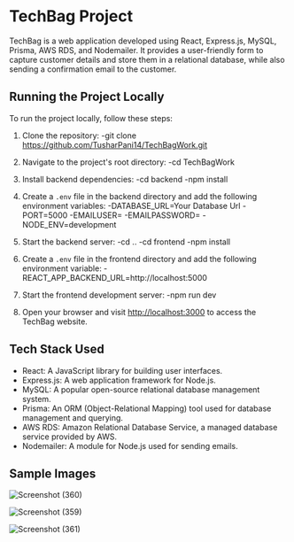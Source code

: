 # TechBag Project

TechBag is a web application developed using React, Express.js, MySQL, Prisma, AWS RDS, and Nodemailer. It provides a user-friendly form to capture customer details and store them in a relational database, while also sending a confirmation email to the customer.

## Running the Project Locally

To run the project locally, follow these steps:

1. Clone the repository:
-git clone https://github.com/TusharPani14/TechBagWork.git

2. Navigate to the project's root directory:
-cd TechBagWork

3. Install backend dependencies:
-cd backend
-npm install

4. Create a `.env` file in the backend directory and add the following environment variables:
-DATABASE_URL=Your Database Url
-PORT=5000
-EMAILUSER=
-EMAILPASSWORD=
-NODE_ENV=development

5. Start the backend server:
-cd ..
-cd frontend
-npm install

7. Create a `.env` file in the frontend directory and add the following environment variable:
-REACT_APP_BACKEND_URL=http://localhost:5000

8. Start the frontend development server:
-npm run dev

9. Open your browser and visit [http://localhost:3000](http://localhost:3000) to access the TechBag website.

## Tech Stack Used

- React: A JavaScript library for building user interfaces.
- Express.js: A web application framework for Node.js.
- MySQL: A popular open-source relational database management system.
- Prisma: An ORM (Object-Relational Mapping) tool used for database management and querying.
- AWS RDS: Amazon Relational Database Service, a managed database service provided by AWS.
- Nodemailer: A module for Node.js used for sending emails.

## Sample Images
![Screenshot (360)](https://github.com/TusharPani14/TechBagWork/assets/97904669/8d506cf9-4d0a-483b-93b2-c44d8738ae03)

![Screenshot (359)](https://github.com/TusharPani14/TechBagWork/assets/97904669/0e777826-4c5c-4962-88a1-a48fabc0b92c)

![Screenshot (361)](https://github.com/TusharPani14/TechBagWork/assets/97904669/2ec61c0e-5c17-429d-aa91-0769832d31eb)

